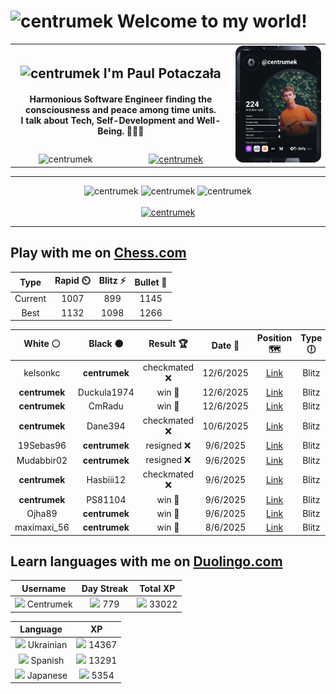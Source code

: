 <h1>
  <img
    src="https://emojis.slackmojis.com/emojis/images/1531849430/4246/blob-sunglasses.gif"
    width="30"
    alt="centrumek"
  />
  Welcome to my world!
</h1>

<table>
  <tbody>
    <tr>
      <td align="center" width="70%" colspan="2">
        <h2>
          <img
            src="https://raw.githubusercontent.com/MartinHeinz/MartinHeinz/master/wave.gif"
            width="30px"
            alt="centrumek"
          />
          I'm Paul Potaczała
        </h2>
        <h4>
          Harmonious Software Engineer finding the consciousness and peace among time units.
          <br/>
          I talk about Tech, Self-Development and Well-Being. 🌿🧘🚀
        </h4>
      </td>
      <td width="30%" rowspan="2">
        <a href="https://app.daily.dev/centrumek">
          <img
            src="./devcard.svg"
            alt="centrumek"
          />
        </a>
      </td>
    </tr>
    <tr align="center">
      <td>
        <img
          src="https://komarev.com/ghpvc/?username=centrumek&label=visitors&color=0e75b6&style=flat"
          alt="centrumek"
        >
      </td>
      <td>
        <a href="https://stackoverflow.com/users/14496012/centrumek">
          <img
            src="https://stackoverflow.com/users/flair/14496012.png?theme=dark"
            alt="centrumek"
          >
        </a>
      </td>
    </tr>
  </tbody>
</table>

---
<div align="center">
  <img 
    src="https://github-readme-stats.vercel.app/api?username=centrumek&show_icons=true&count_private=true&theme=dark&hide_border=true&hide=issues,contribs&bg_color=00000000"
    alt="centrumek"
  />
  <img
    src="https://github-readme-stats.vercel.app/api/top-langs/?username=centrumek&layout=compact&hide_border=true&theme=dark&bg_color=00000000&langs_count=6&exclude_repo=air-statistic-app"
    alt="centrumek"
  />
  <img 
    src="https://github-readme-streak-stats.herokuapp.com?user=centrumek&theme=dark&hide_border=true&background=FFFFFF00"
    alt="centrumek"
  />
  <br/>
  <br/>
  <a href="https://www.buymeacoffee.com/centrumek">
    <img
      src="https://cdn.buymeacoffee.com/buttons/v2/default-orange.png"
      height="50"
      width="210"
      alt="centrumek"
    />
  </a>
</div>

---

## Play with me on [Chess.com](https://www.chess.com/member/centrumek)

<div align="center">
<!--START_SECTION:chessStats-->
<!-- Automatically generated with https://github.com/Balastrong/chess-stats-action -->

| Type | Rapid ⏲️ | Blitz ⚡ | Bullet 🔫 |
|:---:|:---:|:---:|:---:|
| Current | 1007 | 899 | 1145 |
| Best | 1132 | 1098 | 1266 |

| White ⚪ | Black ⚫ | Result 🏆 | Date 📅 | Position 🗺️ | Type 🕕 |
|:---:|:---:|:---:|:---:|:---:|:---:|
| kelsonkc | **centrumek** | checkmated ❌ | 12/6/2025 | <a href="http://www.ee.unb.ca/cgi-bin/tervo/fen.pl?select=8/8/2p5/2N5/4K1P1/kQ3P2/2P5/8 b - - 2 48">Link</a> | Blitz |
| **centrumek** | Duckula1974 | win 🥇 | 12/6/2025 | <a href="http://www.ee.unb.ca/cgi-bin/tervo/fen.pl?select=5Rk1/2pq3p/4N3/2P2K2/3P4/4B2P/8/8 b - - 0 38">Link</a> | Blitz |
| **centrumek** | CmRadu | win 🥇 | 12/6/2025 | <a href="http://www.ee.unb.ca/cgi-bin/tervo/fen.pl?select=r1br2k1/p1p2ppp/1B2pn2/3pN3/P2P4/2P1P3/2P2PPP/R2QK2R b KQ - 0 13">Link</a> | Blitz |
| **centrumek** | Dane394 | checkmated ❌ | 10/6/2025 | <a href="http://www.ee.unb.ca/cgi-bin/tervo/fen.pl?select=rr4k1/5p1p/2Q1p1p1/3p3n/P2P1P2/P1P1P3/2KB4/1q6 w - - 1 27">Link</a> | Blitz |
| 19Sebas96 | **centrumek** | resigned ❌ | 9/6/2025 | <a href="http://www.ee.unb.ca/cgi-bin/tervo/fen.pl?select=4R2k/2N3pp/8/pP3p2/1bq5/7P/1P3PP1/3Q2K1 b - - 2 30">Link</a> | Blitz |
| Mudabbir02 | **centrumek** | resigned ❌ | 9/6/2025 | <a href="http://www.ee.unb.ca/cgi-bin/tervo/fen.pl?select=2kr1b2/5p2/p1pP3p/1p2N3/3P3P/2P2b1R/P4K2/RN6 b - - 0 34">Link</a> | Blitz |
| **centrumek** | Hasbiii12 | checkmated ❌ | 9/6/2025 | <a href="http://www.ee.unb.ca/cgi-bin/tervo/fen.pl?select=8/p4Rpk/7p/4B2P/1P3P2/K3P3/q7/2n5 w - - 1 34">Link</a> | Blitz |
| **centrumek** | PS81104 | win 🥇 | 9/6/2025 | <a href="http://www.ee.unb.ca/cgi-bin/tervo/fen.pl?select=5rk1/4prbp/p1p1Q1p1/Pp1p3n/3P4/2PBP3/P4PP1/R1B1K2R b KQ - 0 19">Link</a> | Blitz |
| Ojha89 | **centrumek** | win 🥇 | 9/6/2025 | <a href="http://www.ee.unb.ca/cgi-bin/tervo/fen.pl?select=6k1/1r3p2/N1Np2p1/3P4/8/P7/1qP3P1/1K2n3 w - - 0 30">Link</a> | Blitz |
| maximaxi_56 | **centrumek** | win 🥇 | 8/6/2025 | <a href="http://www.ee.unb.ca/cgi-bin/tervo/fen.pl?select=1r1k4/p1p5/3p3b/2pPpP2/Q1P5/3P4/P3R3/4K1q1 w - - 6 35">Link</a> | Blitz |

<!--END_SECTION:chessStats-->
</div>

## Learn languages with me on [Duolingo.com](https://www.duolingo.com/profile/Centrumek)

<div align="center">
<!--START_SECTION:duolingoStats-->
<!-- Automatically generated with https://github.com/centrumek/duolingo-readme-stats-->

| Username | Day Streak | Total XP |
|:---:|:---:|:---:|
| <img src="https://raw.githubusercontent.com/centrumek/duolingo-readme-stats/main/assets/duolingo.png" height="12"> Centrumek | <img src="https://raw.githubusercontent.com/centrumek/duolingo-readme-stats/main/assets/streakinactive.svg" height="12"> 779 | <img src="https://raw.githubusercontent.com/centrumek/duolingo-readme-stats/main/assets/xp.svg" height="12"> 33022 | <img src="https://raw.githubusercontent.com/centrumek/duolingo-readme-stats/main/assets/xp.svg" height="12"> 0 |

| Language | XP |
|:---:|:---:|
| <img src="https://raw.githubusercontent.com/centrumek/duolingo-readme-stats/main/assets/langs/ukrainian.svg" height="12"> Ukrainian | <img src="https://raw.githubusercontent.com/centrumek/duolingo-readme-stats/main/assets/xp.svg" height="12"> 14367 |
| <img src="https://raw.githubusercontent.com/centrumek/duolingo-readme-stats/main/assets/langs/spanish.svg" height="12"> Spanish | <img src="https://raw.githubusercontent.com/centrumek/duolingo-readme-stats/main/assets/xp.svg" height="12"> 13291 |
| <img src="https://raw.githubusercontent.com/centrumek/duolingo-readme-stats/main/assets/langs/japanese.svg" height="12"> Japanese | <img src="https://raw.githubusercontent.com/centrumek/duolingo-readme-stats/main/assets/xp.svg" height="12"> 5354 |

<!--END_SECTION:duolingoStats-->
</div>
<!--
**centrumek/centrumek** is a ✨ _special_ ✨ repository because its `README.md` (this file) appears on your GitHub profile.

Here are some ideas to get you started:

- 🔭 I’m currently working on ...
- 🌱 I’m currently learning ...
- 👯 I’m looking to collaborate on ...
- 🤔 I’m looking for help with ...
- 💬 Ask me about ...
- 📫 How to reach me: ...
- 😄 Pronouns: ...
- ⚡ Fun fact: ...
-->

